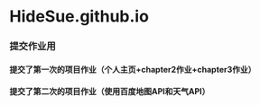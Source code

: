 # HideSue.github.io
### 提交作业用

#### 提交了第一次的项目作业（个人主页+chapter2作业+chapter3作业）
#### 提交了第二次的项目作业（使用百度地图API和天气API）

